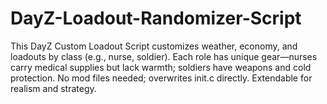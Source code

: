 # DayZ-Loadout-Randomizer-Script
This DayZ Custom Loadout Script customizes weather, economy, and loadouts by class (e.g., nurse, soldier). Each role has unique gear—nurses carry medical supplies but lack warmth; soldiers have weapons and cold protection. No mod files needed; overwrites init.c directly. Extendable for realism and strategy.
